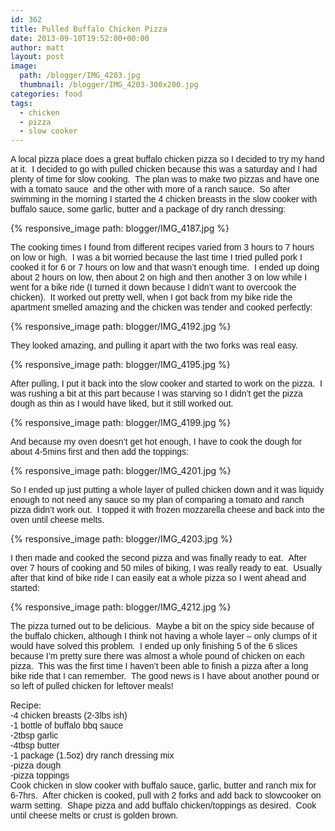 ```yaml
---
id: 362
title: Pulled Buffalo Chicken Pizza
date: 2013-09-10T19:52:00+00:00
author: matt
layout: post
image: 
  path: /blogger/IMG_4203.jpg
  thumbnail: /blogger/IMG_4203-300x200.jpg
categories: food
tags:
  - chicken
  - pizza
  - slow cooker
---
```

<span style="font-family: Arial, Helvetica, sans-serif;">A local pizza place does a great buffalo chicken pizza so I decided to try my hand at it. &nbsp;I decided to go with pulled chicken because this was a saturday and I had plenty of time for slow cooking. &nbsp;The plan was to make two pizzas and have one with a tomato sauce &nbsp;and the other with more of a ranch sauce. &nbsp;So after swimming in the morning I started the 4 chicken breasts in the slow cooker with buffalo sauce, some garlic, butter and a package of dry ranch dressing:


{% responsive_image path: blogger/IMG_4187.jpg %}


<span style="font-family: Arial, Helvetica, sans-serif;">The cooking times I found from different recipes varied from 3 hours to 7 hours on low or high. &nbsp;I was a bit worried because the last time I tried pulled pork I cooked it for 6 or 7 hours on low and that wasn&#8217;t enough time. &nbsp;I ended up doing about 2 hours on low, then about 2 on high and then another 3 on low while I went for a bike ride (I turned it down because I didn&#8217;t want to overcook the chicken). &nbsp;It worked out pretty well, when I got back from my bike ride the apartment smelled amazing and the chicken was tender and cooked perfectly:


{% responsive_image path: blogger/IMG_4192.jpg %}


<span style="font-family: Arial, Helvetica, sans-serif;">They looked amazing, and pulling it apart with the two forks was real easy. &nbsp;


{% responsive_image path: blogger/IMG_4195.jpg %}


<span style="font-family: Arial, Helvetica, sans-serif;">After pulling, I put it back into the slow cooker and started to work on the pizza. &nbsp;I was rushing a bit at this part because I was starving so I didn&#8217;t get the pizza dough as thin as I would have liked, but it still worked out.


{% responsive_image path: blogger/IMG_4199.jpg %}


<span style="font-family: Arial, Helvetica, sans-serif;">And because my oven doesn&#8217;t get hot enough, I have to cook the dough for about 4-5mins first and then add the toppings:


{% responsive_image path: blogger/IMG_4201.jpg %}


<span style="font-family: Arial, Helvetica, sans-serif;">So I ended up just putting a whole layer of pulled chicken down and it was liquidy enough to not need any sauce so my plan of comparing a tomato and ranch pizza didn&#8217;t work out. &nbsp;I topped it with frozen mozzarella cheese and back into the oven until cheese melts.


{% responsive_image path: blogger/IMG_4203.jpg %}


<span style="font-family: Arial, Helvetica, sans-serif;">I then made and cooked the second pizza and was finally ready to eat. &nbsp;After over 7 hours of cooking and 50 miles of biking, I was really ready to eat. &nbsp;Usually after that kind of bike ride I can easily eat a whole pizza so I went ahead and started:


{% responsive_image path: blogger/IMG_4212.jpg %}


<span style="font-family: Arial, Helvetica, sans-serif;">The pizza turned out to be delicious. &nbsp;Maybe a bit on the spicy side because of the buffalo chicken, although I think not having a whole layer &#8211; only clumps of it would have solved this problem. &nbsp;I ended up only finishing 5 of the 6 slices because I&#8217;m pretty sure there was almost a whole pound of chicken on each pizza. &nbsp;This was the first time I haven&#8217;t been able to finish a pizza after a long bike ride that I can remember. &nbsp;The good news is I have about another pound or so left of pulled chicken for leftover meals!  

Recipe:  
<span style="font-family: Arial, Helvetica, sans-serif;">-4 chicken breasts (2-3lbs ish)  
<span style="font-family: Arial, Helvetica, sans-serif;">-1 bottle of buffalo bbq sauce  
<span style="font-family: Arial, Helvetica, sans-serif;">-2tbsp garlic  
<span style="font-family: Arial, Helvetica, sans-serif;">-4tbsp butter  
<span style="font-family: Arial, Helvetica, sans-serif;">-1 package (1.5oz) dry ranch dressing mix  
<span style="font-family: Arial, Helvetica, sans-serif;">-pizza dough  
<span style="font-family: Arial, Helvetica, sans-serif;">-pizza toppings  
<span style="font-family: Arial, Helvetica, sans-serif;">Cook chicken in slow cooker with buffalo sauce, garlic, butter and ranch mix for 6-7hrs. &nbsp;After chicken is cooked, pull with 2 forks and add back to slowcooker on warm setting. &nbsp;Shape pizza and add buffalo chicken/toppings as desired. &nbsp;Cook until cheese melts or crust is golden brown. &nbsp;</span>
